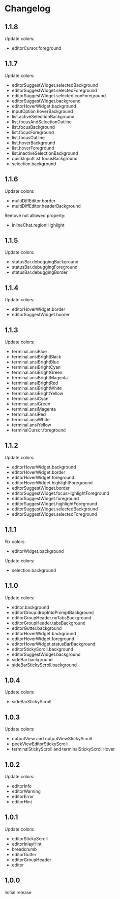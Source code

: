 # Changelog

## 1.1.8

Update colors:

- editorCursor.foreground

## 1.1.7

Update colors:

- editorSuggestWidget.selectedBackground
- editorSuggestWidget.selectedForeground
- editorSuggestWidget.selectedIconForeground
- editorSuggestWidget.background
- editorHoverWidget.background
- inputOption.hoverBackground
- list.activeSelectionBackground
- list.focusAndSelectionOutline
- list.focusBackground
- list.focusForeground
- list.focusOutline
- list.hoverBackground
- list.hoverForeground
- list.inactiveSelectionBackground
- quickInputList.focusBackground
- selection.background

## 1.1.6

Update colors:

- multiDiffEditor.border
- multiDiffEditor.headerBackground

Remove not allowed property:

- inlineChat.regionHighlight

## 1.1.5

Update colors:

- statusBar.debuggingBackground
- statusBar.debuggingForeground
- statusBar.debuggingBorder

## 1.1.4

Update colors:

- editorHoverWidget.border
- editorSuggestWidget.border

## 1.1.3

Update colors:

- terminal.ansiBlue
- terminal.ansiBrightBlack
- terminal.ansiBrightBlue
- terminal.ansiBrightCyan
- terminal.ansiBrightGreen
- terminal.ansiBrightMagenta
- terminal.ansiBrightRed
- terminal.ansiBrightWhite
- terminal.ansiBrightYellow
- terminal.ansiCyan
- terminal.ansiGreen
- terminal.ansiMagenta
- terminal.ansiRed
- terminal.ansiWhite
- terminal.ansiYellow
- terminalCursor.foreground

## 1.1.2

Update colors:

- editorHoverWidget.background
- editorHoverWidget.border
- editorHoverWidget.foreground
- editorHoverWidget.highlightForeground
- editorSuggestWidget.border
- editorSuggestWidget.focusHighlightForeground
- editorSuggestWidget.foreground
- editorSuggestWidget.highlightForeground
- editorSuggestWidget.selectedBackground
- editorSuggestWidget.selectedForeground

## 1.1.1

Fix colors:

- editorWidget.background

Update colors:

- selection.background

## 1.1.0

Update colors:

- editor.background
- editorGroup.dropIntoPromptBackground
- editorGroupHeader.noTabsBackground
- editorGroupHeader.tabsBackground
- editorGutter.background
- editorHoverWidget.background
- editorHoverWidget.foreground
- editorHoverWidget.statusBarBackground
- editorStickyScroll.background
- editorSuggestWidget.background
- sideBar.background
- sideBarStickyScroll.background

## 1.0.4

Update colors:

- sideBarStickyScroll

## 1.0.3

Update colors:

- outputView and outputViewStickyScroll
- peekViewEditorStickyScroll
- terminalStickyScroll and terminalStickyScrollHover

## 1.0.2

Update colors:

- editorInfo
- editorWarning
- editorError
- editorHint

## 1.0.1

Update colors:

- editorStickyScroll
- editorInlayHint
- breadcrumb
- editorGutter
- editorGroupHeader
- editor

## 1.0.0

Initial release
